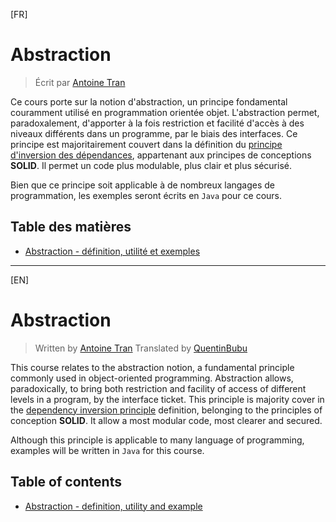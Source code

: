 [FR]
# Abstraction

> Écrit par [Antoine Tran](https://github.com/Tran-Antoine)

Ce cours porte sur la notion d'abstraction, un principe fondamental couramment utilisé en programmation orientée objet. L'abstraction permet, paradoxalement, d'apporter à la fois restriction et facilité d'accès à des niveaux différents dans un programme, par le biais des interfaces. Ce principe est majoritairement couvert dans la définition du [principe d'inversion des dépendances](https://en.wikipedia.org/wiki/Dependency_inversion_principle), appartenant aux principes de conceptions **SOLID**. Il permet un code plus modulable, plus clair et plus sécurisé. <br>

Bien que ce principe soit applicable à de nombreux langages de programmation, les exemples seront écrits en `Java` pour ce cours.

## Table des matières

- [Abstraction - définition, utilité et exemples](fr/ABSTRACTION.md)

----

[EN]

# Abstraction

> Written by [Antoine Tran](https://github.com/Tran-Antoine)
> Translated by [QuentinBubu](https://github.com/QuentinBubu)

This course relates to the abstraction notion, a fundamental principle commonly used in object-oriented programming. Abstraction allows, paradoxically, to bring both restriction and facility of access of different levels in a program, by the interface ticket. This principle is majority cover in the [dependency inversion principle](https://en.wikipedia.org/wiki/Dependency_inversion_principle) definition, belonging to the principles of conception **SOLID**. It allow a most modular code, most clearer and secured. <br>

Although this principle is applicable to many language of programming, examples will be written in `Java` for this course.

## Table of contents

- [Abstraction - definition, utility and example](en/ABSTRACTION.md)
